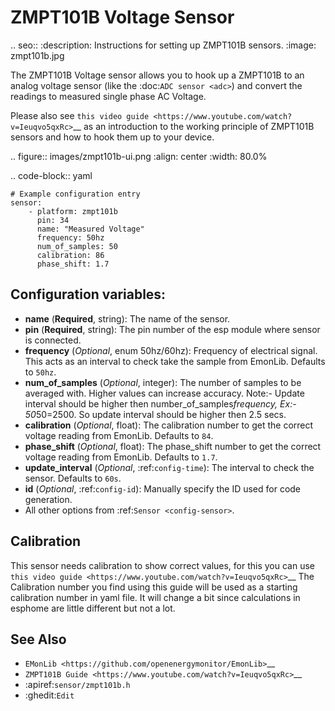 ZMPT101B Voltage Sensor
=======================

.. seo::
    :description: Instructions for setting up ZMPT101B sensors.
    :image: zmpt101b.jpg

The ZMPT101B Voltage sensor allows you to hook up a ZMPT101B to an analog
voltage sensor (like the :doc:`ADC sensor <adc>`) and convert the readings to measured single phase AC Voltage.

Please also see `this video guide <https://www.youtube.com/watch?v=Ieuqvo5qxRc>`__
as an introduction to the working principle of ZMPT101B sensors and how to hook them up to your device.

.. figure:: images/zmpt101b-ui.png
    :align: center
    :width: 80.0%

.. code-block:: yaml

    # Example configuration entry
    sensor:
        - platform: zmpt101b
		  pin: 34
		  name: "Measured Voltage"
		  frequency: 50hz
		  num_of_samples: 50
		  calibration: 86
		  phase_shift: 1.7


Configuration variables:
------------------------

- **name** (**Required**, string): The name of the sensor.
- **pin** (**Required**, string): The pin number of the esp module where sensor is connected.
- **frequency** (*Optional*, enum 50hz/60hz): Frequency of electrical signal.
  This acts as an interval to check take the sample from EmonLib. Defaults to ``50hz``.
- **num_of_samples** (*Optional*, integer): The number of samples to be averaged with.
  Higher values can increase accuracy. Note:- Update interval should be higher
  then number_of_samples*frequency, Ex:- 50*50=2500. So update interval should be
  higher then 2.5 secs.
- **calibration** (*Optional*, float): The calibration number to get the
  correct voltage reading from EmonLib. Defaults to ``84``.
- **phase_shift** (*Optional*, float): The phase_shift number to get the
  correct voltage reading from EmonLib. Defaults to ``1.7``.
- **update_interval** (*Optional*, :ref:`config-time`): The interval
  to check the sensor. Defaults to ``60s``.
- **id** (*Optional*, :ref:`config-id`): Manually specify the ID used for code generation.
- All other options from :ref:`Sensor <config-sensor>`.

Calibration
-----------

This sensor needs calibration to show correct values, for this you can use `this video guide <https://www.youtube.com/watch?v=Ieuqvo5qxRc>`__
The Calibration number you find using this guide will be used as a starting 
calibration number in yaml file. It will change a bit since calculations in
esphome are little different but not a lot.

See Also
--------

- `EMonLib <https://github.com/openenergymonitor/EmonLib>`__
- `ZMPT101B Guide <https://www.youtube.com/watch?v=Ieuqvo5qxRc>`__
- :apiref:`sensor/zmpt101b.h`
- :ghedit:`Edit`
